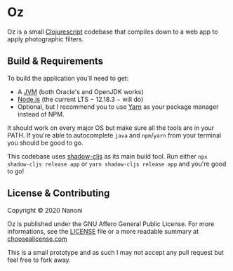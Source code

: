 Oz
========================
Oz is a small [Clojurescript] codebase that compiles down to a web app
to apply photographic filters.

Build & Requirements
------------------------
To build the application you'll need to get:
* A [JVM] (both Oracle's and OpenJDK works)
* [Node.js] (the current LTS − 12.18.3 − will do)
* Optional, but I recommend you to use [Yarn] as your package manager instead of NPM.

It should work on every major OS but make sure all the tools are in your PATH. If you're able to autocomplete `java` and `npm`/`yarn` from your terminal you should be good to go.

This codebase uses [shadow-cljs] as its main build tool. Run either `npx shadow-cljs release app` or `yarn shadow-cljs release app` and you're good to go!

License & Contributing
------------------------
Copyright © 2020 Nanoni

Oz is published under the GNU Affero General Public License. For more informations, see the [LICENSE](LICENSE) file or a more readable summary at [choosealicense.com](https://choosealicense.com/licenses/agpl-3.0/)

This is a small prototype and as such I may not accept any pull request but feel free to fork away.


[Clojurescript]: https://clojurescript.org/
[JVM]: https://openjdk.java.net/install/index.html
[Node.js]: https://nodejs.org/en/download/
[shadow-cljs]: https://shadow-cljs.org/
[Yarn]: https://yarnpkg.com/